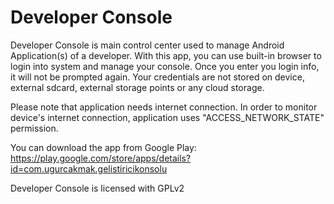 Developer Console
==================

Developer Console is main control center used to manage Android Application(s) of a developer. With this app, you can use built-in browser to login into system and manage your console. Once you enter you login info, it will not be prompted again. Your credentials are not stored on device, external sdcard, external storage points or any cloud storage.

Please note that application needs internet connection.
In order to monitor device's internet connection, application uses "ACCESS_NETWORK_STATE" permission.

You can download the app from Google Play: 
https://play.google.com/store/apps/details?id=com.ugurcakmak.gelistiricikonsolu

Developer Console is licensed with GPLv2
